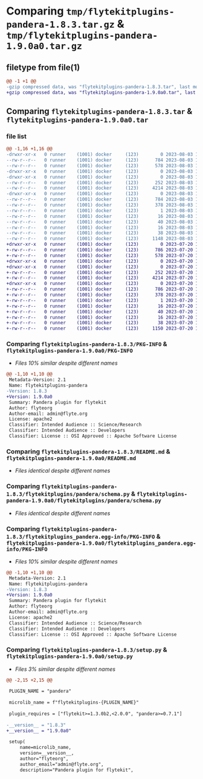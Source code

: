 # Comparing `tmp/flytekitplugins-pandera-1.8.3.tar.gz` & `tmp/flytekitplugins-pandera-1.9.0a0.tar.gz`

## filetype from file(1)

```diff
@@ -1 +1 @@
-gzip compressed data, was "flytekitplugins-pandera-1.8.3.tar", last modified: Thu Aug  3 17:08:17 2023, max compression
+gzip compressed data, was "flytekitplugins-pandera-1.9.0a0.tar", last modified: Thu Jul 20 18:58:24 2023, max compression
```

## Comparing `flytekitplugins-pandera-1.8.3.tar` & `flytekitplugins-pandera-1.9.0a0.tar`

### file list

```diff
@@ -1,16 +1,16 @@
-drwxr-xr-x   0 runner    (1001) docker     (123)        0 2023-08-03 17:08:17.136408 flytekitplugins-pandera-1.8.3/
--rw-r--r--   0 runner    (1001) docker     (123)      784 2023-08-03 17:08:17.136408 flytekitplugins-pandera-1.8.3/PKG-INFO
--rw-r--r--   0 runner    (1001) docker     (123)      578 2023-08-03 17:07:50.000000 flytekitplugins-pandera-1.8.3/README.md
-drwxr-xr-x   0 runner    (1001) docker     (123)        0 2023-08-03 17:08:17.136408 flytekitplugins-pandera-1.8.3/flytekitplugins/
-drwxr-xr-x   0 runner    (1001) docker     (123)        0 2023-08-03 17:08:17.136408 flytekitplugins-pandera-1.8.3/flytekitplugins/pandera/
--rw-r--r--   0 runner    (1001) docker     (123)      252 2023-08-03 17:07:50.000000 flytekitplugins-pandera-1.8.3/flytekitplugins/pandera/__init__.py
--rw-r--r--   0 runner    (1001) docker     (123)     4214 2023-08-03 17:07:50.000000 flytekitplugins-pandera-1.8.3/flytekitplugins/pandera/schema.py
-drwxr-xr-x   0 runner    (1001) docker     (123)        0 2023-08-03 17:08:17.136408 flytekitplugins-pandera-1.8.3/flytekitplugins_pandera.egg-info/
--rw-r--r--   0 runner    (1001) docker     (123)      784 2023-08-03 17:08:17.000000 flytekitplugins-pandera-1.8.3/flytekitplugins_pandera.egg-info/PKG-INFO
--rw-r--r--   0 runner    (1001) docker     (123)      378 2023-08-03 17:08:17.000000 flytekitplugins-pandera-1.8.3/flytekitplugins_pandera.egg-info/SOURCES.txt
--rw-r--r--   0 runner    (1001) docker     (123)        1 2023-08-03 17:08:17.000000 flytekitplugins-pandera-1.8.3/flytekitplugins_pandera.egg-info/dependency_links.txt
--rw-r--r--   0 runner    (1001) docker     (123)       16 2023-08-03 17:08:17.000000 flytekitplugins-pandera-1.8.3/flytekitplugins_pandera.egg-info/namespace_packages.txt
--rw-r--r--   0 runner    (1001) docker     (123)       40 2023-08-03 17:08:17.000000 flytekitplugins-pandera-1.8.3/flytekitplugins_pandera.egg-info/requires.txt
--rw-r--r--   0 runner    (1001) docker     (123)       16 2023-08-03 17:08:17.000000 flytekitplugins-pandera-1.8.3/flytekitplugins_pandera.egg-info/top_level.txt
--rw-r--r--   0 runner    (1001) docker     (123)       38 2023-08-03 17:08:17.136408 flytekitplugins-pandera-1.8.3/setup.cfg
--rw-r--r--   0 runner    (1001) docker     (123)     1148 2023-08-03 17:08:08.000000 flytekitplugins-pandera-1.8.3/setup.py
+drwxr-xr-x   0 runner    (1001) docker     (123)        0 2023-07-20 18:58:24.008724 flytekitplugins-pandera-1.9.0a0/
+-rw-r--r--   0 runner    (1001) docker     (123)      786 2023-07-20 18:58:24.008724 flytekitplugins-pandera-1.9.0a0/PKG-INFO
+-rw-r--r--   0 runner    (1001) docker     (123)      578 2023-07-20 18:57:54.000000 flytekitplugins-pandera-1.9.0a0/README.md
+drwxr-xr-x   0 runner    (1001) docker     (123)        0 2023-07-20 18:58:24.008724 flytekitplugins-pandera-1.9.0a0/flytekitplugins/
+drwxr-xr-x   0 runner    (1001) docker     (123)        0 2023-07-20 18:58:24.008724 flytekitplugins-pandera-1.9.0a0/flytekitplugins/pandera/
+-rw-r--r--   0 runner    (1001) docker     (123)      252 2023-07-20 18:57:54.000000 flytekitplugins-pandera-1.9.0a0/flytekitplugins/pandera/__init__.py
+-rw-r--r--   0 runner    (1001) docker     (123)     4214 2023-07-20 18:57:54.000000 flytekitplugins-pandera-1.9.0a0/flytekitplugins/pandera/schema.py
+drwxr-xr-x   0 runner    (1001) docker     (123)        0 2023-07-20 18:58:24.008724 flytekitplugins-pandera-1.9.0a0/flytekitplugins_pandera.egg-info/
+-rw-r--r--   0 runner    (1001) docker     (123)      786 2023-07-20 18:58:23.000000 flytekitplugins-pandera-1.9.0a0/flytekitplugins_pandera.egg-info/PKG-INFO
+-rw-r--r--   0 runner    (1001) docker     (123)      378 2023-07-20 18:58:23.000000 flytekitplugins-pandera-1.9.0a0/flytekitplugins_pandera.egg-info/SOURCES.txt
+-rw-r--r--   0 runner    (1001) docker     (123)        1 2023-07-20 18:58:23.000000 flytekitplugins-pandera-1.9.0a0/flytekitplugins_pandera.egg-info/dependency_links.txt
+-rw-r--r--   0 runner    (1001) docker     (123)       16 2023-07-20 18:58:23.000000 flytekitplugins-pandera-1.9.0a0/flytekitplugins_pandera.egg-info/namespace_packages.txt
+-rw-r--r--   0 runner    (1001) docker     (123)       40 2023-07-20 18:58:23.000000 flytekitplugins-pandera-1.9.0a0/flytekitplugins_pandera.egg-info/requires.txt
+-rw-r--r--   0 runner    (1001) docker     (123)       16 2023-07-20 18:58:23.000000 flytekitplugins-pandera-1.9.0a0/flytekitplugins_pandera.egg-info/top_level.txt
+-rw-r--r--   0 runner    (1001) docker     (123)       38 2023-07-20 18:58:24.008724 flytekitplugins-pandera-1.9.0a0/setup.cfg
+-rw-r--r--   0 runner    (1001) docker     (123)     1150 2023-07-20 18:58:12.000000 flytekitplugins-pandera-1.9.0a0/setup.py
```

### Comparing `flytekitplugins-pandera-1.8.3/PKG-INFO` & `flytekitplugins-pandera-1.9.0a0/PKG-INFO`

 * *Files 10% similar despite different names*

```diff
@@ -1,10 +1,10 @@
 Metadata-Version: 2.1
 Name: flytekitplugins-pandera
-Version: 1.8.3
+Version: 1.9.0a0
 Summary: Pandera plugin for flytekit
 Author: flyteorg
 Author-email: admin@flyte.org
 License: apache2
 Classifier: Intended Audience :: Science/Research
 Classifier: Intended Audience :: Developers
 Classifier: License :: OSI Approved :: Apache Software License
```

### Comparing `flytekitplugins-pandera-1.8.3/README.md` & `flytekitplugins-pandera-1.9.0a0/README.md`

 * *Files identical despite different names*

### Comparing `flytekitplugins-pandera-1.8.3/flytekitplugins/pandera/schema.py` & `flytekitplugins-pandera-1.9.0a0/flytekitplugins/pandera/schema.py`

 * *Files identical despite different names*

### Comparing `flytekitplugins-pandera-1.8.3/flytekitplugins_pandera.egg-info/PKG-INFO` & `flytekitplugins-pandera-1.9.0a0/flytekitplugins_pandera.egg-info/PKG-INFO`

 * *Files 10% similar despite different names*

```diff
@@ -1,10 +1,10 @@
 Metadata-Version: 2.1
 Name: flytekitplugins-pandera
-Version: 1.8.3
+Version: 1.9.0a0
 Summary: Pandera plugin for flytekit
 Author: flyteorg
 Author-email: admin@flyte.org
 License: apache2
 Classifier: Intended Audience :: Science/Research
 Classifier: Intended Audience :: Developers
 Classifier: License :: OSI Approved :: Apache Software License
```

### Comparing `flytekitplugins-pandera-1.8.3/setup.py` & `flytekitplugins-pandera-1.9.0a0/setup.py`

 * *Files 3% similar despite different names*

```diff
@@ -2,15 +2,15 @@
 
 PLUGIN_NAME = "pandera"
 
 microlib_name = f"flytekitplugins-{PLUGIN_NAME}"
 
 plugin_requires = ["flytekit>=1.3.0b2,<2.0.0", "pandera>=0.7.1"]
 
-__version__ = "1.8.3"
+__version__ = "1.9.0a0"
 
 setup(
     name=microlib_name,
     version=__version__,
     author="flyteorg",
     author_email="admin@flyte.org",
     description="Pandera plugin for flytekit",
```

